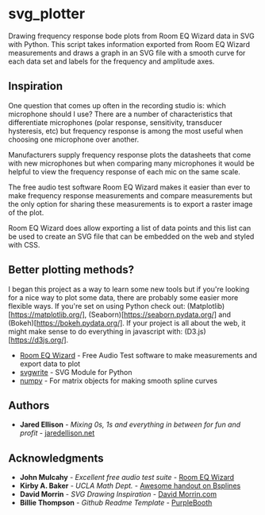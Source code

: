 # svg_plotter

Drawing frequency response bode plots from Room EQ Wizard data in SVG with Python. This script takes information exported from Room EQ Wizard measurements and draws a graph in an SVG file with a smooth curve for each data set and labels for the frequency and amplitude axes.

## Inspiration

One question that comes up often in the recording studio is: which microphone should I use? There are a number of characteristics that differentiate microphones (polar response, sensitivity, transducer hysteresis, etc) but frequency response is among the most useful when choosing one microphone over another.

Manufacturers supply frequency response plots the datasheets that come with new microphones but when comparing many microphones it would be helpful to view the frequency response of each mic on the same scale.

The free audio test software Room EQ Wizard makes it easier than ever to make frequency response measurements and compare measurements but the only option for sharing these measurements is to export a raster image of the plot. 

Room EQ Wizard does allow exporting a list of data points and this list can be used to create an SVG file that can be embedded on the web and styled with CSS.

## Better plotting methods?

I began this project as a way to learn some new tools but if you're looking for a nice way to plot some data, there are probably some easier more flexible ways. If you're set on using Python check out: (Matplotlib)[https://matplotlib.org/], (Seaborn)[https://seaborn.pydata.org/] and (Bokeh)[https://bokeh.pydata.org/]. If your project is all about the web, it might make sense to do everything in javascript with: (D3.js)[https://d3js.org/].

* [Room EQ Wizard](https://www.roomeqwizard.com) - Free Audio Test software to make measurements and export data to plot
* [svgwrite](https://pypi.org/project/svgwrite/) - SVG Module for Python
* [numpy](https://http://www.numpy.org/) - For matrix objects for making smooth spline curves

## Authors

* **Jared Ellison** - *Mixing 0s, 1s and everything in between for fun and profit* - [jaredellison.net](http://jaredellison.net)

## Acknowledgments

* **John Mulcahy** - *Excellent free audio test suite* - [Room EQ Wizard](https://www.roomeqwizard.com)
* **Kirby A. Baker** - *UCLA Math Dept.* - [Awesome handout on Bsplines](http://www.math.ucla.edu/~baker/149.1.02w/handouts/dd_splines.pdf)
* **David Morrin** - *SVG Drawing Inspiration* - [David Morrin.com](https://www.davidmorrin.com/)
* **Billie Thompson** - *Github Readme Template* - [PurpleBooth](https://github.com/PurpleBooth)
